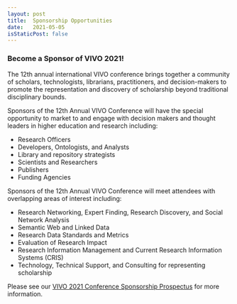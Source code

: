 ```yaml
---
layout: post
title:  Sponsorship Opportunities
date:   2021-05-05
isStaticPost: false
---
```


### Become a Sponsor of VIVO 2021!

The 12th annual international VIVO conference brings together a community of scholars, technologists, librarians, practitioners, and decision-makers to promote the representation and discovery of scholarship beyond traditional disciplinary bounds.

Sponsors of the 12th Annual VIVO Conference will have the special opportunity to market to and engage with decision makers and thought leaders in higher education and research including:

* Research Officers
* Developers, Ontologists, and Analysts
* Library and repository strategists
* Scientists and Researchers
* Publishers
* Funding Agencies

Sponsors of the 12th Annual VIVO Conference will meet attendees with overlapping areas of interest including:

* Research Networking, Expert Finding, Research Discovery, and Social Network Analysis
* Semantic Web and Linked Data
* Research Data Standards and Metrics
* Evaluation of Research Impact
* Research Information Management and Current Research Information Systems (CRIS)
* Technology, Technical Support, and Consulting for representing scholarship

Please see our [VIVO 2021 Conference Sponsorship Prospectus](/vivo2021/assets/VIVO2021-sponsorship-prospectus.pdf) for more information.

